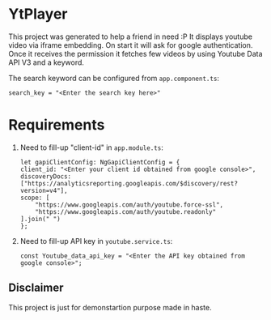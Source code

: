 # YtPlayer

This project was generated to help a friend in need :P
It displays youtube video via iframe embedding. On start it will ask for google authentication. Once it receives the permission it fetches few videos by using Youtube Data API V3 and a keyword.

The search keyword can be configured from ```app.component.ts```:

```  
search_key = "<Enter the search key here>"
```

# Requirements

1. Need to fill-up "client-id" in ```app.module.ts```:

    ```
    let gapiClientConfig: NgGapiClientConfig = {
    client_id: "<Enter your client id obtained from google console>",
    discoveryDocs: ["https://analyticsreporting.googleapis.com/$discovery/rest?version=v4"],
    scope: [
        "https://www.googleapis.com/auth/youtube.force-ssl",
        "https://www.googleapis.com/auth/youtube.readonly"
    ].join(" ")
    };
    ```

2. Need to fill-up API key in ```youtube.service.ts```:

    ```
    const Youtube_data_api_key = "<Enter the API key obtained from google console>";
    ```

## Disclaimer
This project is just for demonstartion purpose made in haste.